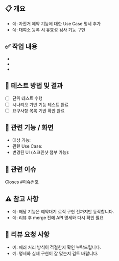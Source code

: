 ## 📋 개요
<!-- 이 Pull Request가 어떤 문제를 해결하는지, 어떤 기능을 추가했는지 간략히 설명해주세요 -->
- 예: 자전거 예약 기능에 대한 Use Case 명세 추가
- 예: 대여소 등록 시 유효성 검사 기능 구현

## ✅ 작업 내용
<!-- 구현한 주요 내용을 bullet point로 정리해주세요 -->
- 
- 
- 

## 🧪 테스트 방법 및 결과
<!-- 테스트 방식과 그 결과를 간단히 기술해주세요 (UI 확인, 유닛 테스트 등) -->
- [ ] 단위 테스트 수행
- [ ] 시나리오 기반 기능 테스트 완료
- [ ] 요구사항 목록 기반 확인 완료

## 🧩 관련 기능 / 화면
<!-- 변경된 화면, 대상 기능 명시 (필요 시 스크린샷 포함) -->
- 대상 기능:
- 관련 Use Case:
- 변경된 UI (스크린샷 첨부 가능):

## 🔗 관련 이슈
<!-- 관련된 이슈 번호가 있다면 연결해주세요 -->
Closes #이슈번호

## ⚠️ 참고 사항
<!-- 리뷰어가 유의해야 할 점, 팀원 간 조율이 필요한 사항, 미구현 부분 등 -->
- 예: 해당 기능은 예약대기 로직 구현 전까지만 동작합니다.
- 예: 리뷰 후 merge 전에 API 명세와 다시 확인 필요

## 🙏 리뷰 요청 사항
<!-- 코드 리뷰에서 집중적으로 확인해줬으면 하는 부분이 있다면 작성해주세요 -->
- 예: 에러 처리 방식이 적절한지 확인 부탁드립니다.
- 예: 명세와 실제 구현이 잘 맞는지 검토 바랍니다.
